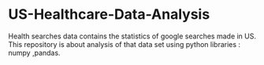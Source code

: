 # US-Healthcare-Data-Analysis
Health searches data contains the statistics of google searches made in US. This repository is about analysis of that data set using python libraries : numpy ,pandas.
